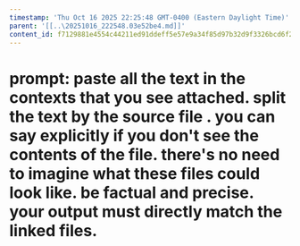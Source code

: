 ```yaml
---
timestamp: 'Thu Oct 16 2025 22:25:48 GMT-0400 (Eastern Daylight Time)'
parent: '[[..\20251016_222548.03e52be4.md]]'
content_id: f7129881e4554c44211ed91ddeff5e57e9a34f85d97b32d9f3326bcd6f28e95f
---
```


# prompt: paste all the text in the contexts that you see attached. split the text by the source file . you can say explicitly if you don't see the contents of the file. there's no need to imagine what these files could look like. be factual and precise. your output must directly match the linked files.

